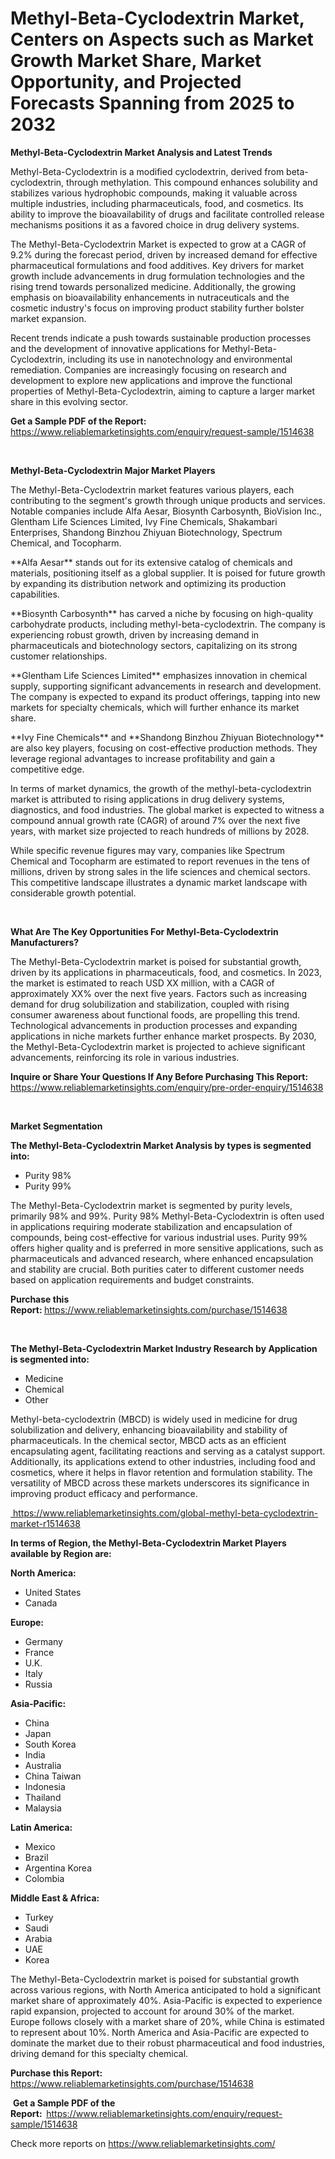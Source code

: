 <p><h1>Methyl-Beta-Cyclodextrin Market, Centers on Aspects such as Market Growth Market Share, Market Opportunity, and Projected Forecasts Spanning from 2025 to 2032</h1></p><p><strong>Methyl-Beta-Cyclodextrin Market Analysis and Latest Trends</strong></p>
<p><p>Methyl-Beta-Cyclodextrin is a modified cyclodextrin, derived from beta-cyclodextrin, through methylation. This compound enhances solubility and stabilizes various hydrophobic compounds, making it valuable across multiple industries, including pharmaceuticals, food, and cosmetics. Its ability to improve the bioavailability of drugs and facilitate controlled release mechanisms positions it as a favored choice in drug delivery systems.</p><p>The Methyl-Beta-Cyclodextrin Market is expected to grow at a CAGR of 9.2% during the forecast period, driven by increased demand for effective pharmaceutical formulations and food additives. Key drivers for market growth include advancements in drug formulation technologies and the rising trend towards personalized medicine. Additionally, the growing emphasis on bioavailability enhancements in nutraceuticals and the cosmetic industry's focus on improving product stability further bolster market expansion.</p><p>Recent trends indicate a push towards sustainable production processes and the development of innovative applications for Methyl-Beta-Cyclodextrin, including its use in nanotechnology and environmental remediation. Companies are increasingly focusing on research and development to explore new applications and improve the functional properties of Methyl-Beta-Cyclodextrin, aiming to capture a larger market share in this evolving sector.</p></p>
<p><strong>Get a Sample PDF of the Report:&nbsp;</strong> <a href="https://www.reliablemarketinsights.com/enquiry/request-sample/1514638?utm_campaign=2609&utm_medium=2&utm_source=Github&utm_content=ia&utm_term=29032025&utm_id=methyl-beta-cyclodextrin">https://www.reliablemarketinsights.com/enquiry/request-sample/1514638</a></p>
<p>&nbsp;</p>
<p><strong>Methyl-Beta-Cyclodextrin Major Market Players</strong></p>
<p><p>The Methyl-Beta-Cyclodextrin market features various players, each contributing to the segment's growth through unique products and services. Notable companies include Alfa Aesar, Biosynth Carbosynth, BioVision Inc., Glentham Life Sciences Limited, Ivy Fine Chemicals, Shakambari Enterprises, Shandong Binzhou Zhiyuan Biotechnology, Spectrum Chemical, and Tocopharm.</p><p>**Alfa Aesar** stands out for its extensive catalog of chemicals and materials, positioning itself as a global supplier. It is poised for future growth by expanding its distribution network and optimizing its production capabilities. </p><p>**Biosynth Carbosynth** has carved a niche by focusing on high-quality carbohydrate products, including methyl-beta-cyclodextrin. The company is experiencing robust growth, driven by increasing demand in pharmaceuticals and biotechnology sectors, capitalizing on its strong customer relationships.</p><p>**Glentham Life Sciences Limited** emphasizes innovation in chemical supply, supporting significant advancements in research and development. The company is expected to expand its product offerings, tapping into new markets for specialty chemicals, which will further enhance its market share.</p><p>**Ivy Fine Chemicals** and **Shandong Binzhou Zhiyuan Biotechnology** are also key players, focusing on cost-effective production methods. They leverage regional advantages to increase profitability and gain a competitive edge.</p><p>In terms of market dynamics, the growth of the methyl-beta-cyclodextrin market is attributed to rising applications in drug delivery systems, diagnostics, and food industries. The global market is expected to witness a compound annual growth rate (CAGR) of around 7% over the next five years, with market size projected to reach hundreds of millions by 2028.</p><p>While specific revenue figures may vary, companies like Spectrum Chemical and Tocopharm are estimated to report revenues in the tens of millions, driven by strong sales in the life sciences and chemical sectors. This competitive landscape illustrates a dynamic market landscape with considerable growth potential.</p></p>
<p>&nbsp;</p>
<p><strong>What Are The Key Opportunities For Methyl-Beta-Cyclodextrin Manufacturers?</strong></p>
<p><p>The Methyl-Beta-Cyclodextrin market is poised for substantial growth, driven by its applications in pharmaceuticals, food, and cosmetics. In 2023, the market is estimated to reach USD XX million, with a CAGR of approximately XX% over the next five years. Factors such as increasing demand for drug solubilization and stabilization, coupled with rising consumer awareness about functional foods, are propelling this trend. Technological advancements in production processes and expanding applications in niche markets further enhance market prospects. By 2030, the Methyl-Beta-Cyclodextrin market is projected to achieve significant advancements, reinforcing its role in various industries.</p></p>
<p><strong>Inquire or Share Your Questions If Any Before Purchasing This Report:</strong> <a href="https://www.reliablemarketinsights.com/enquiry/pre-order-enquiry/1514638?utm_campaign=2609&utm_medium=2&utm_source=Github&utm_content=ia&utm_term=29032025&utm_id=methyl-beta-cyclodextrin">https://www.reliablemarketinsights.com/enquiry/pre-order-enquiry/1514638</a></p>
<p>&nbsp;</p>
<p><strong>Market Segmentation</strong></p>
<p><strong>The Methyl-Beta-Cyclodextrin Market Analysis by types is segmented into:</strong></p>
<p><ul><li>Purity 98%</li><li>Purity 99%</li></ul></p>
<p><p>The Methyl-Beta-Cyclodextrin market is segmented by purity levels, primarily 98% and 99%. Purity 98% Methyl-Beta-Cyclodextrin is often used in applications requiring moderate stabilization and encapsulation of compounds, being cost-effective for various industrial uses. Purity 99% offers higher quality and is preferred in more sensitive applications, such as pharmaceuticals and advanced research, where enhanced encapsulation and stability are crucial. Both purities cater to different customer needs based on application requirements and budget constraints.</p></p>
<p><strong>Purchase this Report:&nbsp;</strong><a href="https://www.reliablemarketinsights.com/purchase/1514638?utm_campaign=2609&utm_medium=2&utm_source=Github&utm_content=ia&utm_term=29032025&utm_id=methyl-beta-cyclodextrin">https://www.reliablemarketinsights.com/purchase/1514638</a></p>
<p>&nbsp;</p>
<p><strong>The Methyl-Beta-Cyclodextrin Market Industry Research by Application is segmented into:</strong></p>
<p><ul><li>Medicine</li><li>Chemical</li><li>Other</li></ul></p>
<p><p>Methyl-beta-cyclodextrin (MBCD) is widely used in medicine for drug solubilization and delivery, enhancing bioavailability and stability of pharmaceuticals. In the chemical sector, MBCD acts as an efficient encapsulating agent, facilitating reactions and serving as a catalyst support. Additionally, its applications extend to other industries, including food and cosmetics, where it helps in flavor retention and formulation stability. The versatility of MBCD across these markets underscores its significance in improving product efficacy and performance.</p></p>
<p><a href="https://www.reliablemarketinsights.com/global-methyl-beta-cyclodextrin-market-r1514638?utm_campaign=2609&utm_medium=2&utm_source=Github&utm_content=ia&utm_term=29032025&utm_id=methyl-beta-cyclodextrin">&nbsp;https://www.reliablemarketinsights.com/global-methyl-beta-cyclodextrin-market-r1514638</a></p>
<p><strong>In terms of Region, the Methyl-Beta-Cyclodextrin Market Players available by Region are:</strong></p>
<p>
    <p> <strong> North America: </strong>
        <ul>
            <li>United States</li>
            <li>Canada</li>
        </ul>
        </p> 
    <p> <strong> Europe: </strong>
        <ul>
            <li>Germany</li>
            <li>France</li>
            <li>U.K.</li>
            <li>Italy</li>
            <li>Russia</li>
        </ul>
        </p> 
    <p> <strong> Asia-Pacific: </strong>
        <ul>
            <li>China</li>
            <li>Japan</li>
            <li>South Korea</li>
            <li>India</li>
            <li>Australia</li>
            <li>China Taiwan</li>
            <li>Indonesia</li>
            <li>Thailand</li>
            <li>Malaysia</li>
        </ul>
        </p> 
    <p> <strong> Latin America: </strong>
        <ul>
            <li>Mexico</li>
            <li>Brazil</li>
            <li>Argentina Korea</li>
            <li>Colombia</li>
        </ul>
        </p> 
    <p> <strong> Middle East & Africa: </strong>
        <ul>
            <li>Turkey</li>
            <li>Saudi</li>
            <li>Arabia</li>
            <li>UAE</li>
            <li>Korea</li>
        </ul>
    </p>
    </p>
<p><p>The Methyl-Beta-Cyclodextrin market is poised for substantial growth across various regions, with North America anticipated to hold a significant market share of approximately 40%. Asia-Pacific is expected to experience rapid expansion, projected to account for around 30% of the market. Europe follows closely with a market share of 20%, while China is estimated to represent about 10%. North America and Asia-Pacific are expected to dominate the market due to their robust pharmaceutical and food industries, driving demand for this specialty chemical.</p></p>
<p><strong>Purchase this Report: </strong><a href="https://www.reliablemarketinsights.com/purchase/1514638?utm_campaign=2609&utm_medium=2&utm_source=Github&utm_content=ia&utm_term=29032025&utm_id=methyl-beta-cyclodextrin">https://www.reliablemarketinsights.com/purchase/1514638</a></p>
<p>&nbsp;<strong>Get a Sample PDF of the Report:&nbsp;&nbsp;</strong><a href="https://www.reliablemarketinsights.com/enquiry/request-sample/1514638?utm_campaign=2609&utm_medium=2&utm_source=Github&utm_content=ia&utm_term=29032025&utm_id=methyl-beta-cyclodextrin">https://www.reliablemarketinsights.com/enquiry/request-sample/1514638</a></p>
<p><strong></strong></p>
<p>Check more reports on <a href="https://www.reliablemarketinsights.com/?utm_campaign=2609&utm_medium=2&utm_source=Github&utm_content=ia&utm_term=29032025&utm_id=methyl-beta-cyclodextrin">https://www.reliablemarketinsights.com/</a></p>